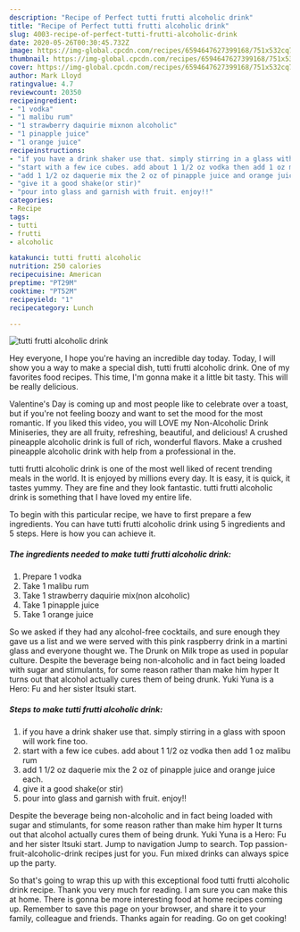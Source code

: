 ```yaml
---
description: "Recipe of Perfect tutti frutti alcoholic drink"
title: "Recipe of Perfect tutti frutti alcoholic drink"
slug: 4003-recipe-of-perfect-tutti-frutti-alcoholic-drink
date: 2020-05-26T00:30:45.732Z
image: https://img-global.cpcdn.com/recipes/6594647627399168/751x532cq70/tutti-frutti-alcoholic-drink-recipe-main-photo.jpg
thumbnail: https://img-global.cpcdn.com/recipes/6594647627399168/751x532cq70/tutti-frutti-alcoholic-drink-recipe-main-photo.jpg
cover: https://img-global.cpcdn.com/recipes/6594647627399168/751x532cq70/tutti-frutti-alcoholic-drink-recipe-main-photo.jpg
author: Mark Lloyd
ratingvalue: 4.7
reviewcount: 20350
recipeingredient:
- "1 vodka"
- "1 malibu rum"
- "1 strawberry daquirie mixnon alcoholic"
- "1 pinapple juice"
- "1 orange juice"
recipeinstructions:
- "if you have a drink shaker use that. simply stirring in a glass with spoon will work fine too."
- "start with a few ice cubes. add about 1 1/2 oz vodka then add 1 oz malibu rum"
- "add 1 1/2 oz daquerie mix the 2 oz of pinapple juice and orange juice each."
- "give it a good shake(or stir)"
- "pour into glass and garnish with fruit. enjoy!!"
categories:
- Recipe
tags:
- tutti
- frutti
- alcoholic

katakunci: tutti frutti alcoholic 
nutrition: 250 calories
recipecuisine: American
preptime: "PT29M"
cooktime: "PT52M"
recipeyield: "1"
recipecategory: Lunch

---
```



![tutti frutti alcoholic drink](https://img-global.cpcdn.com/recipes/6594647627399168/751x532cq70/tutti-frutti-alcoholic-drink-recipe-main-photo.jpg)

Hey everyone, I hope you're having an incredible day today. Today, I will show you a way to make a special dish, tutti frutti alcoholic drink. One of my favorites food recipes. This time, I'm gonna make it a little bit tasty. This will be really delicious.

Valentine&#39;s Day is coming up and most people like to celebrate over a toast, but if you&#39;re not feeling boozy and want to set the mood for the most romantic. If you liked this video, you will LOVE my Non-Alcoholic Drink Miniseries, they are all fruity, refreshing, beautiful, and delicious! A crushed pineapple alcoholic drink is full of rich, wonderful flavors. Make a crushed pineapple alcoholic drink with help from a professional in the.

tutti frutti alcoholic drink is one of the most well liked of recent trending meals in the world. It is enjoyed by millions every day. It is easy, it is quick, it tastes yummy. They are fine and they look fantastic. tutti frutti alcoholic drink is something that I have loved my entire life.


To begin with this particular recipe, we have to first prepare a few ingredients. You can have tutti frutti alcoholic drink using 5 ingredients and 5 steps. Here is how you can achieve it.

<!--inarticleads1-->

##### The ingredients needed to make tutti frutti alcoholic drink:

1. Prepare 1 vodka
1. Take 1 malibu rum
1. Take 1 strawberry daquirie mix(non alcoholic)
1. Take 1 pinapple juice
1. Take 1 orange juice


So we asked if they had any alcohol-free cocktails, and sure enough they gave us a list and we were served with this pink raspberry drink in a martini glass and everyone thought we. The Drunk on Milk trope as used in popular culture. Despite the beverage being non-alcoholic and in fact being loaded with sugar and stimulants, for some reason rather than make him hyper It turns out that alcohol actually cures them of being drunk. Yuki Yuna is a Hero: Fu and her sister Itsuki start. 

<!--inarticleads2-->

##### Steps to make tutti frutti alcoholic drink:

1. if you have a drink shaker use that. simply stirring in a glass with spoon will work fine too.
1. start with a few ice cubes. add about 1 1/2 oz vodka then add 1 oz malibu rum
1. add 1 1/2 oz daquerie mix the 2 oz of pinapple juice and orange juice each.
1. give it a good shake(or stir)
1. pour into glass and garnish with fruit. enjoy!!


Despite the beverage being non-alcoholic and in fact being loaded with sugar and stimulants, for some reason rather than make him hyper It turns out that alcohol actually cures them of being drunk. Yuki Yuna is a Hero: Fu and her sister Itsuki start. Jump to navigation Jump to search. Top passion-fruit-alcoholic-drink recipes just for you. Fun mixed drinks can always spice up the party. 

So that's going to wrap this up with this exceptional food tutti frutti alcoholic drink recipe. Thank you very much for reading. I am sure you can make this at home. There is gonna be more interesting food at home recipes coming up. Remember to save this page on your browser, and share it to your family, colleague and friends. Thanks again for reading. Go on get cooking!
